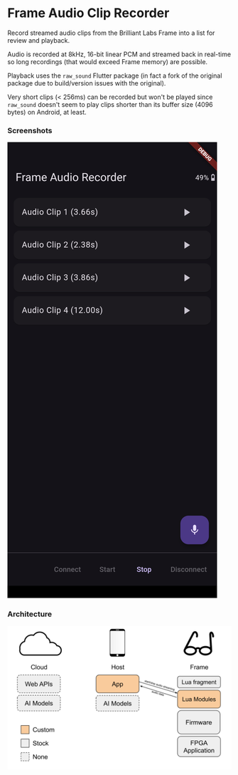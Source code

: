 # Frame Audio Clip Recorder

Record streamed audio clips from the Brilliant Labs Frame into a list for review and playback.

Audio is recorded at 8kHz, 16-bit linear PCM and streamed back in real-time so long recordings (that would exceed Frame memory) are possible.

Playback uses the `raw_sound` Flutter package (in fact a fork of the original package due to build/version issues with the original).

Very short clips (< 256ms) can be recorded but won't be played since `raw_sound` doesn't seem to play clips shorter than its buffer size (4096 bytes) on Android, at least.

### Screenshots
![Screenshot1](docs/screenshot1.png)

### Architecture
![Architecture](docs/Frame%20App%20Architecture%20-%20Audio%20Clip%20Recorder.svg)
